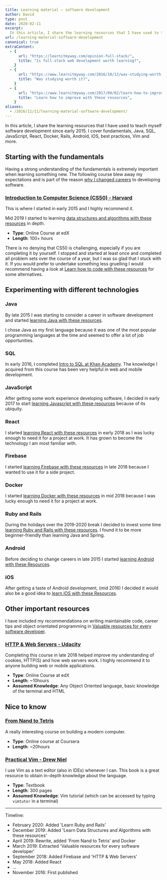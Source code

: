 ```yaml
---
title: Learning material – software development
author: David
type: post
date: 2020-02-11
excerpt: 
  In this article, I share the learning resources that I have used to teach myself software development since early 2015.
url: /learning-material-software-development
canonical: true
extraContent:
  - {
      url: "https://learnitmyway.com/opinion-full-stack/",
      title: "Is full-stack web development worth learning?",
    }
  - {
      url: "https://www.learnitmyway.com/2016/10/12/was-studying-worth-it/",
      title: "Was studying worth it?",
    }
  - {
      url: "https://www.learnitmyway.com/2017/09/02/learn-how-to-improve-with-these-resources/",
      title: "Learn how to improve with these resources",
    }
aliases:
  - /2016/11/11/learning-material-software-development/
---
```


In this article, I share the learning resources that I have used to teach myself software development since early 2015. I cover fundamentals, Java, SQL, JavaScript, React, Docker, Rails, Android, iOS, best practices, Vim and more.

<!--more-->

## Starting with the fundamentals

Having a strong understanding of the fundamentals is extremely important when learning something new. The following course blew away my expectations and is part of the reason [why I changed careers](https://learnitmyway.com/2016/08/10/why-i-changed-careers/) to developing software.

### [Introduction to Computer Science (CS50) - Harvard](https://www.edx.org/course/cs50s-introduction-to-computer-science)

This is where I started in early 2015 and I highly recommend it.

Mid 2019 I started to learning [data structures and algorithms with these resources](https://learnitmyway.com/learn-ds-algorithms/) in depth.

- **Type**: Online Course at edX
- **Length**: 100+ hours

There is no denying that CS50 is challenging, especially if you are completing it by yourself. I stopped and started at least once and completed all problem sets over the course of a year, but I was so glad that I stuck with it. If you would prefer to undertake something less gruelling I would recommend having a look at [Learn how to code with these resources](https://learnitmyway.com/2017/06/04/learn-how-to-code-with-these-resources/) for some alternatives.

## Experimenting with different technologies

### Java

By late 2015 I was starting to consider a career in software development and started [learning Java with these resources](https://www.learnitmyway.com/2017/07/02/learn-java-with-these-resources/).

I chose Java as my first language because it was one of the most popular programming languages at the time and seemed to offer a lot of job opportunities.

### SQL

In early 2016, I completed [Intro to SQL at Khan Academy](https://www.khanacademy.org/computing/computer-programming/sql). The knowledge I acquired from this course has been very helpful in web and mobile development.

### JavaScript

After getting some work experience developing software, I decided in early 2017 to start [learning Javascript with these resources](https://learnitmyway.com/learn-javascript-with-these-resources/) because of its ubiquity.

### React

I started [learning React with these resources](https://learnitmyway.com/learn-react-with-these-resources/) in early 2018 as I was lucky enough to need it for a project at work. It has grown to become the technology I am most familiar with.

### Firebase

I started [learning Firebase with these resources](http://learnitmyway.com/learn-firebase/) in late 2018 because I wanted to use it for a side project.

### Docker

I started [learning Docker with these resources](https://learnitmyway.com/learn-docker/) in mid 2018 because I was lucky enough to need it for a project at work.

### Ruby and Rails

During the holidays over the 2019-2020 break I decided to invest some time [learning Ruby and Rails with these resources](https://learnitmyway.com/learn-ruby-rails/). I found it to be more beginner-friendly than learning Java and Spring.

### Android

Before deciding to change careers in late 2015 I started [learning Android with these Resources](https://www.learnitmyway.com/2017/08/12/learn-android-with-these-resources/).

### iOS

After getting a taste of Android development, (mid 2016) I decided it would also be a good idea to [learn iOS with these Resources](https://www.learnitmyway.com/2017/10/03/learn-ios-with-these-resources/).

## Other important resources

I have included my recommendations on writing maintainable code, career tips and object orientated programming in [Valuable resources for every software developer](https://learnitmyway.com/resources-for-every-developer/).

### [HTTP & Web Servers - Udacity](https://udacity.com/course/http-web-servers--ud303)

Completing this course in late 2018 helped improve my understanding of cookies, HTTP(S) and how web servers work. I highly recommend it to anyone building web or mobile applications.

- **Type**: Online Course at edX
- **Length**: ~10hours
- **Assumed Knowledge**: Any Object Oriented language, basic knowledge of the terminal and HTML

## Nice to know

### [From Nand to Tetris](https://www.coursera.org/learn/build-a-computer)

A really interesting course on building a modern computer.

- **Type**: Online course at Coursera
- **Length**: ~20hours

### [Practical Vim - Drew Niel](https://www.goodreads.com/book/show/13607232-practical-vim?from_search=true)

I use Vim as a text editor (also in IDEs) whenever I can. This book is a great resource to obtain in-depth knowledge about the language.

- **Type**: Textbook
- **Length**: 300 pages
- **Assumed Knowledge**: Vim tutorial (which can be accessed by typing `vimtutor` in a terminal)

---

Timeline:

- February 2020: Added 'Learn Ruby and Rails'
- December 2019: Added 'Learn Data Structures and Algorithms with these resources'
- April 2019: Rewrite, added 'From Nand to Tetris' and Docker
- March 2019: Extracted 'Valuable resources for every software developer'
- September 2018: Added Firebase and 'HTTP & Web Servers'
- May 2018: Added React
- ...
- November 2016: First published
